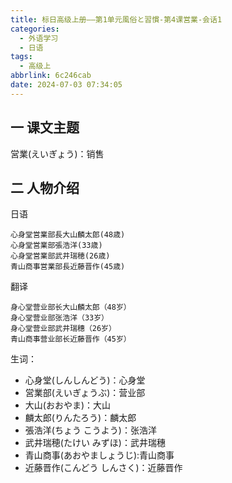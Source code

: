 ```yaml
---
title: 标日高级上册——第1单元風俗と習慣-第4课営業-会话1
categories:
  - 外语学习
  - 日语
tags:
  - 高级上
abbrlink: 6c246cab
date: 2024-07-03 07:34:05
---
```

## 一 课文主题

営業(えいぎょう)：销售

<!--more-->

## 二 人物介绍

日语

```
心身堂営業部長大山麟太郎(48歳)
心身堂営業部張浩洋(33歳)
心身堂営業部武井瑞穂(26歳)
青山商事営業部長近藤晋作(45歳)
```

翻译

```
身心堂营业部长大山麟太郎（48岁）
身心堂营业部张浩洋（33岁）
身心堂营业部武井瑞穗（26岁）
青山商事营业部长近藤晋作（45岁）
```

生词：

* 心身堂(しんしんどう)：心身堂
* 営業部(えいぎょうぶ)：营业部
* 大山(おおやま)：大山
* 麟太郎(りんたろう)：麟太郎
* 張浩洋(ちょう こうよう)：张浩洋
* 武井瑞穂(たけい みずほ)：武井瑞穗
* 青山商事(あおやましょうじ):青山商事
* 近藤晋作(こんどう しんさく)：近藤晋作



